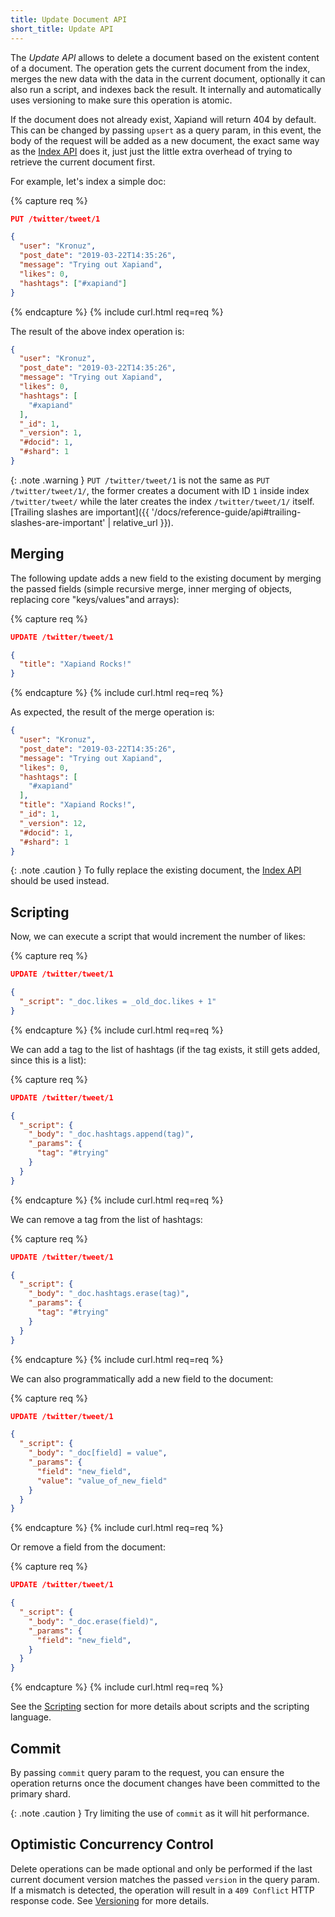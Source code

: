 ```yaml
---
title: Update Document API
short_title: Update API
---
```


The _Update API_ allows to delete a document based on the existent content of
a document. The operation gets the current document from the index, merges the
new data with the data in the current document, optionally it can also run a
script, and indexes back the result. It internally and automatically uses
versioning to make sure this operation is atomic.

If the document does not already exist, Xapiand will return 404 by default.
This can be changed by passing `upsert` as a query param, in this event, the
body of the request will be added as a new document, the exact same way as the
[Index API](../index-api) does it, just just the little extra overhead of trying
to retrieve the current document first.

For example, let's index a simple doc:

{% capture req %}

```json
PUT /twitter/tweet/1

{
  "user": "Kronuz",
  "post_date": "2019-03-22T14:35:26",
  "message": "Trying out Xapiand",
  "likes": 0,
  "hashtags": ["#xapiand"]
}
```
{% endcapture %}
{% include curl.html req=req %}

The result of the above index operation is:

```json
{
  "user": "Kronuz",
  "post_date": "2019-03-22T14:35:26",
  "message": "Trying out Xapiand",
  "likes": 0,
  "hashtags": [
    "#xapiand"
  ],
  "_id": 1,
  "_version": 1,
  "#docid": 1,
  "#shard": 1
}
```

{: .note .warning }
`PUT /twitter/tweet/1` is not the same as `PUT /twitter/tweet/1/`, the former
creates a document with ID `1` inside index `/twitter/tweet/` while the later
creates the index `/twitter/tweet/1/` itself.
[Trailing slashes are important]({{ '/docs/reference-guide/api#trailing-slashes-are-important' | relative_url }}).


## Merging

The following update adds a new field to the existing document by merging the
passed fields (simple recursive merge, inner merging of objects, replacing core
"keys/values"and arrays):

{% capture req %}

```json
UPDATE /twitter/tweet/1

{
  "title": "Xapiand Rocks!"
}
```
{% endcapture %}
{% include curl.html req=req %}

As expected, the result of the merge operation is:

```json
{
  "user": "Kronuz",
  "post_date": "2019-03-22T14:35:26",
  "message": "Trying out Xapiand",
  "likes": 0,
  "hashtags": [
    "#xapiand"
  ],
  "title": "Xapiand Rocks!",
  "_id": 1,
  "_version": 12,
  "#docid": 1,
  "#shard": 1
}
```

{: .note .caution }
To fully replace the existing document, the [Index API](../index-api) should be
used instead.


## Scripting

Now, we can execute a script that would increment the number of likes:

{% capture req %}

```json
UPDATE /twitter/tweet/1

{
  "_script": "_doc.likes = _old_doc.likes + 1"
}
```
{% endcapture %}
{% include curl.html req=req %}

We can add a tag to the list of hashtags (if the tag exists, it still gets added, since this is a list):

{% capture req %}

```json
UPDATE /twitter/tweet/1

{
  "_script": {
    "_body": "_doc.hashtags.append(tag)",
    "_params": {
      "tag": "#trying"
    }
  }
}
```
{% endcapture %}
{% include curl.html req=req %}

We can remove a tag from the list of hashtags:

{% capture req %}

```json
UPDATE /twitter/tweet/1

{
  "_script": {
    "_body": "_doc.hashtags.erase(tag)",
    "_params": {
      "tag": "#trying"
    }
  }
}
```
{% endcapture %}
{% include curl.html req=req %}

We can also programmatically add a new field to the document:

{% capture req %}

```json
UPDATE /twitter/tweet/1

{
  "_script": {
    "_body": "_doc[field] = value",
    "_params": {
      "field": "new_field",
      "value": "value_of_new_field"
    }
  }
}
```
{% endcapture %}
{% include curl.html req=req %}

Or remove a field from the document:

{% capture req %}

```json
UPDATE /twitter/tweet/1

{
  "_script": {
    "_body": "_doc.erase(field)",
    "_params": {
      "field": "new_field",
    }
  }
}
```
{% endcapture %}
{% include curl.html req=req %}

See the [Scripting](../scripting) section for more details about scripts
and the scripting language.


## Commit

By passing `commit` query param to the request, you can ensure the operation
returns once the document changes have been committed to the primary shard.

{: .note .caution }
Try limiting the use of `commit` as it will hit performance.


## Optimistic Concurrency Control

Delete operations can be made optional and only be performed if the last
current document version matches the passed `version` in the query param. If a
mismatch is detected, the operation will result in a `409 Conflict` HTTP response
code. See [Versioning](../versioning) for more details.
